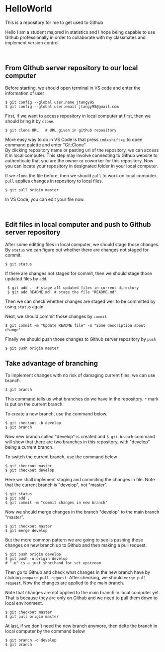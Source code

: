 # HelloWorld
This is a repository for me to get used to Github

Hello I am a student majored in statistics and I hope being capable to use Github professionally in order to collaborate with my classmates and implement version control. 

<br>

## From Github server repository to our local computer
Before starting, we should open terminal in VS code and enter the information of user

```
$ git config --global user.name jtangy95
$ git config --global user.email jtangy95@gmail.com
```

First, if we want to access repository in local computer at first, then we should bring it by `clone`. 
```
$ git clone URL   # URL given in github repository
```

More easy way to do in VS Code is that press `cmd`+`shift`+`p` to open command palette and enter "Git:Clone"  
By clicking repository name or pasting url of the repository, we can access it in local computer. This step may involve connecting to Github website to authenticate that you are the owner or coworker for this repository.
Now you can locate your repository in designated folder in your local computer.

If we `clone` the file before, then we should `pull` to work on local computer. `pull` applies changes in repository to local files. 
```
$ git pull origin master
```

 In VS Code, you can edit your file now. 

 <br>

 ## Edit files in local computer and push to Github server repository

 After some editting files in local computer, we should stage those changes. By `status` we can figure out whether there are changes not staged for commit. 
 ```
 $ git status
 ```
 If there are changes not staged for commit, then we should stage those updated files by `add`.
```
 $ git add .  # stage all updated files in current directory
 $ git add README.md  # stage the file "README.md"
```

Then we can check whether changes are staged well to be committed by using `status` again.

Next, we should commit those changes by `commit`
```
$ git commit -m "Update README file" -m "Some description about change"
```

Finally we should push those changes to Github server repository by `push`
```
$ git push origin master
```

## Take advantage of branching

To implement changes with no risk of damaging current files, we can use branch. 

```
$ git branch
```
This command tells us what branches do we have in the repository. `*`  mark is put on the current branch.

To create a new branch, use the command below.
```
$ git checkout -b develop
$ git branch
```
Now new branch called "develop" is created and `$ git branch` command will show that there are two branches in this repository, with "develop" being a current branch. 

To switch the current branch, use the command below
```
$ git checkout master
$ git checkout develop
```
Here we shall implement staging and commiting the changes in file. Note that the current branch is "develop", not "master".

```
$ git status
$ git add .
$ git commit -m "commit changes in new branch"
```

Now we should merge changes in the branch "develop" to the main branch "master".

```
$ git checkout master
$ git merge develop
```

But the more common pattern we are going to see is pushing these changes on new branch up to Github and then making a pull request.
```
$ git push origin develop
$ git push -u origin develop   
# "-u" is a just shorthand for set upstream
```
Then go to Github and check what changes in the new branch have by clicking `compare pull request`. After checking, we should `merge pull request`. Now the changes are applied to the main branch. 

Note that changes are not applied to the main branch in local computer yet. That is because they are only on Github and we need to pull them down to local environment.

```
$ git checkout master
$ git pull origin master
```
At last, if we don't need the new branch anymore, then delte the branch in local computer by the command below
```
$ git branch -d develop
$ git branch
```
